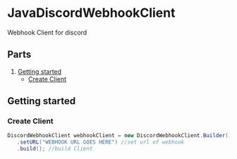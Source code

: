 # JavaDiscordWebhookClient
Webhook Client for discord

## Parts
1. [Getting started](#getting-started)
    - [Create Client](#create-client)

## Getting started
### Create Client
```java
DiscordWebhookClient webhookClient = new DiscordWebhookClient.Builder()
   .setURL("WEBHOOK URL GOES HERE") //set url of webhook
   .build(); //build Client
```
